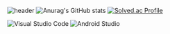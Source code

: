 ![header](https://capsule-render.vercel.app/api?type=slice&color=A9BCF5&height=300&section=header&text=TROOPY's%20GitHub&fontSize=90&animation=blink)
![Anurag's GitHub stats](https://github-readme-stats.vercel.app/api?username=kdh042801&show_icons=true&theme=cobalt)
[![Solved.ac Profile](http://mazassumnida.wtf/api/v2/generate_badge?boj=kdh04280)](https://solved.ac/kdh04280/)

![Visual Studio Code](https://img.shields.io/badge/Visual%20Studio%20Code-006600.svg?&style=for-the-badge&logo=Visual%20Studio%20Code&logoColor=black)
![Android Studio](https://img.shields.io/badge/Android%20Studio-3DDC84.svg?&style=for-the-badge&logo=Android%20Studio&logoColor=black)
<!--
**kdh042801/kdh042801** is a ✨ _special_ ✨ repository because its `README.md` (this file) appears on your GitHub profile.

Here are some ideas to get you started:

- 🔭 I’m currently working on ...
- 🌱 I’m currently learning ...
- 👯 I’m looking to collaborate on ...
- 🤔 I’m looking for help with ...
- 💬 Ask me about ...
- 📫 How to reach me: ...
- 😄 Pronouns: ...
- ⚡ Fun fact: ...
-->


